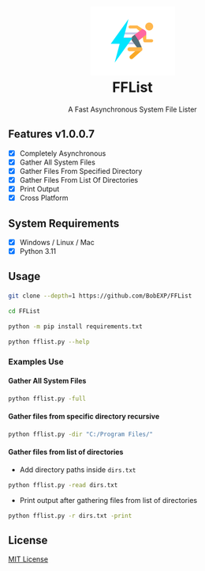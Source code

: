<h1 align="center">
    <br>
    <img src="https://raw.githubusercontent.com/BobEXP/FFList/main/FFList.png" alt="FFList">
    <br>
    FFList
</h1>

<p align="center">
    A Fast Asynchronous System File Lister
</p>

## Features v1.0.0.7

- [x] Completely Asynchronous
- [x] Gather All System Files
- [x] Gather Files From Specified Directory
- [x] Gather Files From List Of Directories
- [x] Print Output
- [x] Cross Platform

## System Requirements

- [x] Windows / Linux / Mac
- [x] Python 3.11

## Usage

```bash
git clone --depth=1 https://github.com/BobEXP/FFList
```

```bash
cd FFList
```

```bash
python -m pip install requirements.txt
```

```bash
python fflist.py --help
```

### Examples Use

#### Gather All System Files

```bash
python fflist.py -full
```

#### Gather files from specific directory recursive

```bash
python fflist.py -dir "C:/Program Files/"
```

#### Gather files from list of directories

- Add directory paths inside `dirs.txt`

```bash
python fflist.py -read dirs.txt
```

- Print output after gathering files from list of directories

```bash
python fflist.py -r dirs.txt -print
```

## License

<a href="https://github.com/BobEXP/FFList/LICENSE" title="License">MIT License</a>

